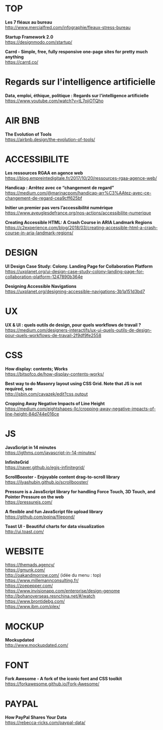 # TOP

**Les 7 fléaux au bureau**  
http://www.mercialfred.com/infographie/fleaux-stress-bureau

**Startup Framework 2.0**  
https://designmodo.com/startup/

**Carrd - Simple, free, fully responsive one-page sites for pretty much anything**  
https://carrd.co/



# Regards sur l'intelligence artificielle

**Data, emploi, éthique, politique : Regards sur l'intelligence artificielle**  
https://www.youtube.com/watch?v=tL7ojiOTQho



# AIR BNB

**The Evolution of Tools**  
https://airbnb.design/the-evolution-of-tools/



# ACCESSIBILITE

**Les ressources RGAA en agence web**  
https://blog.empreintedigitale.fr/2017/10/20/ressources-rgaa-agence-web/

**Handicap : Arrêtez avec ce “changement de regard”**  
https://medium.com/@marinacpom/handicap-arr%C3%AAtez-avec-ce-changement-de-regard-cea9cff625bf

**Initier un premier pas vers l’accessibilité numérique**  
https://www.aveuglesdefrance.org/nos-actions/accessibilite-numerique

**Creating Accessible HTML: A Crash Course in ARIA Landmark Regions**  
https://c2experience.com/blog/2018/03/creating-accessible-html-a-crash-course-in-aria-landmark-regions/


# DESIGN

**UI Design Case Study: Colony. Landing Page for Collaboration Platform**  
https://uxplanet.org/ui-design-case-study-colony-landing-page-for-collaboration-platform-1247890b364e

**Designing Accessible Navigations**  
https://uxplanet.org/designing-accessible-navigations-3b1a151d3bd7


# UX

**UX & UI : quels outils de design, pour quels workflows de travail ?**  
https://medium.com/designers-interactifs/ux-ui-quels-outils-de-design-pour-quels-workflows-de-travail-2f9df9fe2558



# CSS

**How display: contents; Works**  
https://bitsofco.de/how-display-contents-works/

**Best way to do Masonry layout using CSS Grid. Note that JS is not required, see**  
http://jsbin.com/cavazek/edit?css,output

**Cropping Away Negative Impacts of Line Height**  
https://medium.com/eightshapes-llc/cropping-away-negative-impacts-of-line-height-84d744e016ce



# JS

**JavaScript in 14 minutes**  
https://jgthms.com/javascript-in-14-minutes/

**InfiniteGrid**  
https://naver.github.io/egjs-infinitegrid/  

**ScrollBooster - Enjoyable content drag-to-scroll library**  
https://ilyashubin.github.io/scrollbooster/  

**Pressure is a JavaScript library for handling Force Touch, 3D Touch, and Pointer Pressure on the web**  
https://pressurejs.com/  

**A flexible and fun JavaScript file upload library**  
https://github.com/pqina/filepond/  

**Toast UI - Beautiful charts for data visualization**  
http://ui.toast.com/


# WEBSITE 

https://themads.agency/  
https://gmunk.com/  
http://oakandmorrow.com/ (idée du menu : top)  
https://www.millemannconsulting.fr/  
https://zoepepper.com/  
https://www.invisionapp.com/enterprise/design-genome  
http://bohanoverseas.resnchina.net/#/watch  
https://www.brontidebg.com/  
https://www.ibm.com/plex/


# MOCKUP

**Mockupdated**  
http://www.mockupdated.com/


# FONT 

**Fork Awesome - A fork of the iconic font and CSS toolkit**  
https://forkawesome.github.io/Fork-Awesome/


# PAYPAL

**How PayPal Shares Your Data**  
https://rebecca-ricks.com/paypal-data/
